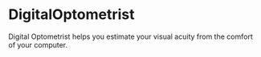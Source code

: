 # DigitalOptometrist
Digital Optometrist helps you estimate your visual acuity from the comfort of your computer.
